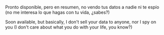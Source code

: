 Pronto disponible, pero en resumen, no vendo tus datos a nadie ni te espío (no me interesa lo que hagas con tu vida, ¿sabes?)

Soon available, but basically, I don't sell your data to anyone, nor I spy on you (I don't care about what you do with your life, you know?)
